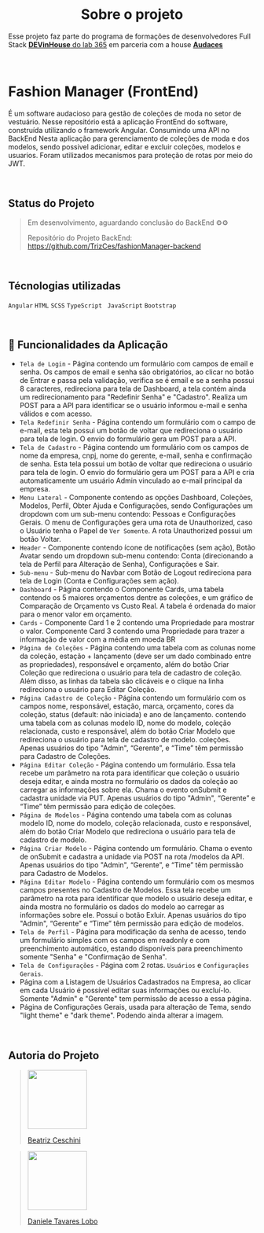 <h1 align="center"> Sobre o projeto </h1>

Esse projeto faz parte do programa de formações de desenvolvedores Full Stack [**DEVinHouse** do lab 365](https://devinhouse.tech/) em parceria com a house [**Audaces**](https://audaces.com/pt-br)

<br>

# Fashion Manager (FrontEnd)

É um software audacioso para gestão de coleções de moda no setor de vestuário. Nesse repositório está a aplicação FrontEnd do software, construída utilizando o framework Angular. Consumindo uma API no BackEnd
Nesta aplicação para gerenciamento de coleções de moda e dos modelos, sendo possivel adicionar, editar e excluir coleções, modelos e usuarios. Foram utilizados mecanismos para proteção de rotas por meio do JWT.

<br>

## Status do Projeto

> Em desenvolvimento, aguardando conclusão do BackEnd ⚙️⚙️
>
> Repositório do Projeto BackEnd: https://github.com/TrizCes/fashionManager-backend



<br>

## Técnologias utilizadas

`Angular` `HTML` `SCSS` `TypeScript` ` JavaScript` `Bootstrap`

<br>

## :hammer: Funcionalidades da Aplicação


- `Tela de Login` - Página contendo um formulário com campos de email e senha. Os campos de email e senha são obrigatórios, ao clicar no botão de Entrar e passa pela validação, verifica se é email e se a senha possui 8 caracteres, redireciona para tela de Dashboard, a tela contém ainda um redirecionamento para "Redefinir Senha" e "Cadastro". Realiza um POST para a API para identificar se o usuário informou e-mail e senha válidos e com acesso.
- `Tela Redefinir Senha` - Página contendo um formulário com o campo de e-mail, esta tela possui um botão de voltar que redireciona o usuário para tela de login. O envio do formulário gera um POST para a API.
- `Tela de Cadastro` - Página contendo um formulário com os campos de nome da empresa, cnpj, nome do gerente, e-mail, senha e confirmação de senha. Esta tela possui um botão de voltar que redireciona o usuário para tela de login. O envio do formulário gera um POST para a API e cria automaticamente um usuário Admin vinculado ao e-mail principal da empresa.
- `Menu Lateral` - Componente contendo as opções Dashboard, Coleções, Modelos, Perfil, Obter Ajuda e Configurações, sendo Configurações um dropdown com um sub-menu contendo: Pessoas e Configurações Gerais. O menu de Configurações gera uma rota de Unauthorized, caso o Usuário tenha o Papel de `Ver Somente`. A rota Unauthorized possui um botão Voltar.
- `Header` - Componente contendo ícone de notificações (sem ação), Botão Avatar sendo um dropdown sub-menu contendo: Conta (direcionando a tela de Perfil para Alteração de Senha), Configurações e Sair.
- `Sub-menu` - Sub-menu do Navbar com Botão de Logout redireciona para tela de Login (Conta e Configurações sem ação).
- `Dashboard` - Página contendo o Componente Cards, uma tabela contendo os 5 maiores orçamentos dentre as coleções, e um gráfico de Comparação de Orçamento vs Custo Real. A tabela é ordenada do maior para o menor valor em orçamento.
- `Cards` - Componente Card 1 e 2 contendo uma Propriedade para mostrar o valor. Componente Card 3 contendo uma Propriedade para trazer a informação de valor com a média em moeda BR
- `Página de Coleções` - Página contendo uma tabela com as colunas nome da coleção, estação + lançamento (deve ser um dado combinado entre as propriedades), responsável e orçamento, além do botão Criar Coleção que redireciona o usuário para tela de cadastro de coleção. Além disso, as linhas da tabela são clicáveis e o clique na linha redireciona o usuário para Editar Coleção.
- `Página Cadastro de Coleção` - Página contendo um formulário com os campos nome, responsável, estação, marca, orçamento, cores da coleção, status (default: não iniciada) e ano de lançamento. contendo uma tabela com as colunas modelo ID, nome do modelo, coleção relacionada, custo e responsável, além do botão Criar Modelo que redireciona o usuário para tela de cadastro de modelo. coleções. Apenas usuários do tipo "Admin", “Gerente”, e “Time” têm permissão para Cadastro de Coleções.
- `Página Editar Coleção` - Página contendo um formulário. Essa tela recebe um parâmetro na rota para identificar que coleção o usuário deseja editar, e ainda mostra no formulário os dados da coleção ao carregar as informações sobre ela. Chama o evento onSubmit e cadastra unidade via PUT. Apenas usuários do tipo "Admin", “Gerente” e “Time” têm permissão para edição de coleções.
- `Página de Modelos` - Página contendo uma tabela com as colunas modelo ID, nome do modelo, coleção relacionada, custo e responsável, além do botão Criar Modelo que redireciona o usuário para tela de cadastro de modelo.
- `Página Criar Modelo` - Página contendo um formulário. Chama o  evento de onSubmit e cadastra a unidade via POST na rota /modelos da API. Apenas usuários do tipo "Admin", “Gerente”, e “Time” têm permissão para Cadastro de Modelos.
- `Página Editar Modelo` - Página contendo um formulário com os mesmos campos presentes no Cadastro de Modelos. Essa tela recebe um parâmetro na rota para identificar que modelo o usuário deseja editar, e ainda mostra no formulário os dados do modelo ao carregar as informações sobre ele. Possui o botão Exluir. Apenas usuários do tipo "Admin", “Gerente” e “Time” têm permissão para edição de modelos.
- `Tela de Perfil` - Página para modificação da senha de acesso, tendo um formulário simples com os campos em readonly e com preenchimento automático, estando disponíveis para preenchimento somente "Senha" e "Confirmação de Senha". 
- `Tela de Configurações` - Página com 2 rotas. `Usuários` e `Configurações Gerais`.
- Página com a Listagem de Usuários Cadastrados na Empresa, ao clicar em cada Usuário é possível editar suas informações ou excluí-lo. Somente "Admin" e "Gerente" tem permissão de acesso a essa página.
- Página de Configurações Gerais, usada para alteração de Tema, sendo "light theme" e "dark theme". Podendo ainda alterar a imagem.

<br>

## Autoria do Projeto

<div>

> 
> <a href="https://github.com/TrizCes"><img src="https://github.com/danitavareslobo/fashionDesign-backend/assets/107322230/3686f6ad-6625-4150-8a84-db72552c24e7" width= 120 target="_blank"> </a>
<a href="https://github.com/TrizCes"> <p>Beatriz Ceschini  </p></a>

</div>

<div>

> 
> <a href="https://github.com/danitavareslobo"><img src="https://user-images.githubusercontent.com/107322230/230226213-2a6c2774-cace-453a-b78c-9bd57fe045a5.jpg" width= 120 target="_blank"></a>
<a href="https://github.com/danitavareslobo"> <p >  Daniele Tavares Lobo </p></a>

</div>


